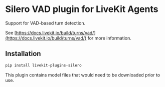 # Silero VAD plugin for LiveKit Agents

Support for VAD-based turn detection.

See [https://docs.livekit.io/build/turns/vad/](https://docs.livekit.io/build/turns/vad/) for more information.

## Installation

```bash
pip install livekit-plugins-silero
```

This plugin contains model files that would need to be downloaded prior to use.
